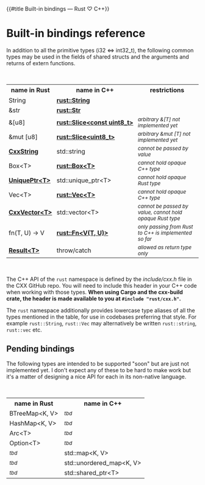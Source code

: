 {{#title Built-in bindings — Rust ♡ C++}}
# Built-in bindings reference

In addition to all the primitive types (i32 &lt;=&gt; int32_t), the following
common types may be used in the fields of shared structs and the arguments and
returns of extern functions.

<br>

<table>
<tr><th>name in Rust</th><th>name in C++</th><th>restrictions</th></tr>
<tr><td style="padding:3px 6px">String</td><td style="padding:3px 6px"><b><a href="binding/string.md">rust::String</a></b></td><td style="padding:3px 6px"></td></tr>
<tr><td style="padding:3px 6px">&amp;str</td><td style="padding:3px 6px"><b><a href="binding/str.md">rust::Str</a></b></td><td style="padding:3px 6px"></td></tr>
<tr><td style="padding:3px 6px">&amp;[u8]</td><td style="padding:3px 6px"><b><a href="binding/slice.md">rust::Slice&lt;const&nbsp;uint8_t&gt;</a></b></td><td style="padding:3px 6px"><sup><i>arbitrary &amp;[T] not implemented yet</i></sup></td></tr>
<tr><td style="padding:3px 6px">&amp;mut [u8]</td><td style="padding:3px 6px"><b><a href="binding/slice.md">rust::Slice&lt;uint8_t&gt;</a></b></td><td style="padding:3px 6px"><sup><i>arbitrary &amp;mut [T] not implemented yet</i></sup></td></tr>
<tr><td style="padding:3px 6px"><b><a href="binding/cxxstring.md">CxxString</a></b></td><td style="padding:3px 6px">std::string</td><td style="padding:3px 6px"><sup><i>cannot be passed by value</i></sup></td></tr>
<tr><td style="padding:3px 6px">Box&lt;T&gt;</td><td style="padding:3px 6px"><b><a href="binding/box.md">rust::Box&lt;T&gt;</a></b></td><td style="padding:3px 6px"><sup><i>cannot hold opaque C++ type</i></sup></td></tr>
<tr><td style="padding:3px 6px"><b><a href="binding/uniqueptr.md">UniquePtr&lt;T&gt;</a></b></td><td style="padding:3px 6px">std::unique_ptr&lt;T&gt;</td><td style="padding:3px 6px"><sup><i>cannot hold opaque Rust type</i></sup></td></tr>
<tr><td style="padding:3px 6px">Vec&lt;T&gt;</td><td style="padding:3px 6px"><b><a href="binding/vec.md">rust::Vec&lt;T&gt;</a></b></td><td style="padding:3px 6px"><sup><i>cannot hold opaque C++ type</i></sup></td></tr>
<tr><td style="padding:3px 6px"><b><a href="binding/cxxvector.md">CxxVector&lt;T&gt;</a></b></td><td style="padding:3px 6px">std::vector&lt;T&gt;</td><td style="padding:3px 6px"><sup><i>cannot be passed by value, cannot hold opaque Rust type</i></sup></td></tr>
<tr><td style="padding:3px 6px">fn(T, U) -&gt; V</td><td style="padding:3px 6px"><b><a href="binding/fn.md">rust::Fn&lt;V(T, U)&gt;</a></b></td><td style="padding:3px 6px"><sup><i>only passing from Rust to C++ is implemented so far</i></sup></td></tr>
<tr><td style="padding:3px 6px"><b><a href="binding/result.md">Result&lt;T&gt;</a></b></td><td style="padding:3px 6px">throw/catch</td><td style="padding:3px 6px"><sup><i>allowed as return type only</i></sup></td></tr>
</table>

<br>

The C++ API of the `rust` namespace is defined by the *include/cxx.h* file in
the CXX GitHub repo. You will need to include this header in your C++ code when
working with those types. **When using Cargo and the cxx-build crate, the header
is made available to you at `#include "rust/cxx.h"`.**

The `rust` namespace additionally provides lowercase type aliases of all the
types mentioned in the table, for use in codebases preferring that style. For
example `rust::String`, `rust::Vec` may alternatively be written `rust::string`,
`rust::vec` etc.

## Pending bindings

The following types are intended to be supported "soon" but are just not
implemented yet. I don't expect any of these to be hard to make work but it's a
matter of designing a nice API for each in its non-native language.

<br>

<table>
<tr><th>name in Rust</th><th>name in C++</th></tr>
<tr><td>BTreeMap&lt;K, V&gt;</td><td><sup><i>tbd</i></sup></td></tr>
<tr><td>HashMap&lt;K, V&gt;</td><td><sup><i>tbd</i></sup></td></tr>
<tr><td>Arc&lt;T&gt;</td><td><sup><i>tbd</i></sup></td></tr>
<tr><td>Option&lt;T&gt;</td><td><sup><i>tbd</i></sup></td></tr>
<tr><td><sup><i>tbd</i></sup></td><td>std::map&lt;K, V&gt;</td></tr>
<tr><td><sup><i>tbd</i></sup></td><td>std::unordered_map&lt;K, V&gt;</td></tr>
<tr><td><sup><i>tbd</i></sup></td><td>std::shared_ptr&lt;T&gt;</td></tr>
</table>
